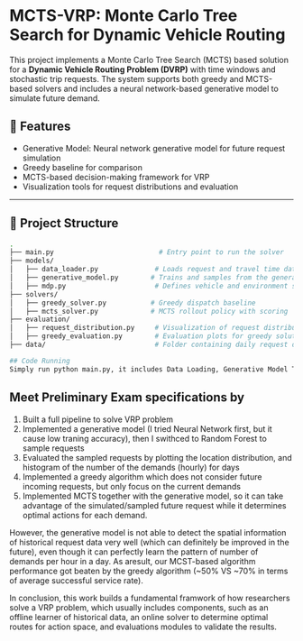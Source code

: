 # MCTS-VRP: Monte Carlo Tree Search for Dynamic Vehicle Routing

This project implements a Monte Carlo Tree Search (MCTS) based solution for a **Dynamic Vehicle Routing Problem (DVRP)** with time windows and stochastic trip requests. The system supports both greedy and MCTS-based solvers and includes a neural network-based generative model to simulate future demand.

## 🚀 Features
- Generative Model: Neural network generative model for future request simulation
- Greedy baseline for comparison
- MCTS-based decision-making framework for VRP
- Visualization tools for request distributions and evaluation

---

## 📁 Project Structure

```bash
.
├── main.py                          # Entry point to run the solver
├── models/
│   ├── data_loader.py              # Loads request and travel time data
│   ├── generative_model.py        # Trains and samples from the generative model
│   ├── mdp.py                      # Defines vehicle and environment state
├── solvers/
│   ├── greedy_solver.py           # Greedy dispatch baseline
│   ├── mcts_solver.py             # MCTS rollout policy with scoring
├── evaluation/
│   ├── request_distribution.py     # Visualization of request distributions
│   ├── greedy_evaluation.py        # Evaluation plots for greedy solution
├── data/                           # Folder containing daily request data

## Code Running
Simply run python main.py, it includes Data Loading, Generative Model Training (NN), Greedy Algorithm run, MCTS run. 


```

## Meet Preliminary Exam specifications by
1. Built a full pipeline to solve VRP problem
2. Implemented a generative model (I tried Neural Network first, but it cause low traning accuracy), then I swithced to Random Forest to sample requests
3. Evaluated the sampled requests by plotting the location distribution, and histogram of the number of the demands (hourly) for days
4. Implemented a greedy algorithm which does not consider future incoming requests, but only focus on the current demands
5. Implemented MCTS together with the generative model, so it can take advantage of the simulated/sampled future request while it determines optimal actions for each demand.

However, the generative model is not able to detect the spatial information of historical request data very well (which can definitely be improved in the future), even though it can perfectly learn the pattern of number of demands per hour in a day. As aresult, our MCST-based algorithm performance got beaten by the greedy algorithm (~50% VS ~70% in terms of average successful service rate).

In conclusion, this work builds a fundamental framwork of how researchers solve a VRP problem, which usually includes components, such as an offline learner of historical data, an online solver to determine optimal routes for action space, and evaluations modules to validate the results.
